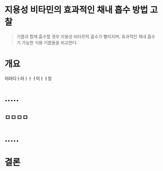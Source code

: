  지용성 비타민의 효과적인 채내 흡수 방법 고찰 
=============================
> 기름과 함께 흡수할 경우 지용성 비타민의 흡수가 빨리지며, 효과적인 채내 흡수가 가능한 식용 기름들을 비교한다.

# 개요
이러디ㅏ러ㅣㅏㅓ이ㅏㅓ잉

# .....
## ㅁㅁㅁㅁ

# .....

# 결론
